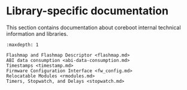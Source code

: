# Library-specific documentation

This section contains documentation about coreboot internal technical
information and libraries.

```{toctree}
:maxdepth: 1

Flashmap and Flashmap Descriptor <flashmap.md>
ABI data consumption <abi-data-consumption.md>
Timestamps <timestamp.md>
Firmware Configuration Interface <fw_config.md>
Relocatable Modules <rmodules.md>
Timers, Stopwatch, and Delays <stopwatch.md>
```
